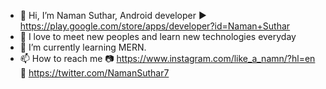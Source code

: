 - 👋 Hi, I’m Naman Suthar, Android developer
▶ https://play.google.com/store/apps/developer?id=Naman+Suthar
- 👀 I love to meet new peoples and learn new technologies everyday
- 🌱 I’m currently learning MERN.
- 📫 How to reach me
📷 https://www.instagram.com/like_a_namn/?hl=en
🐤 https://twitter.com/NamanSuthar7

<!---
naman2548/naman2548 is a ✨ special ✨ repository because its `README.md` (this file) appears on your GitHub profile.
You can click the Preview link to take a look at your changes.
--->
